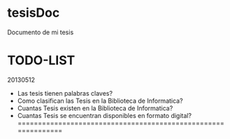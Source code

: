 tesisDoc
========

Documento de mi tesis

TODO-LIST
==============================================================
20130512
- Las tesis tienen palabras claves?
- Como clasifican las Tesis en la Biblioteca de Informatica?
- Cuantas Tesis existen en la Biblioteca de Informatica?
- Cuantas Tesis se encuentran disponibles en formato digital?
==============================================================

